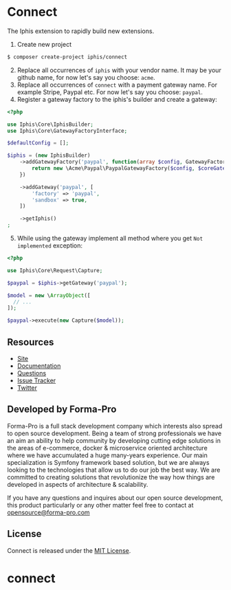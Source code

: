 # Connect

The Iphis extension to rapidly build new extensions.

1. Create new project

```bash
$ composer create-project iphis/connect
```

2. Replace all occurrences of `iphis` with your vendor name. It may be your github name, for now let's say you choose: `acme`.
3. Replace all occurrences of `connect` with a payment gateway name. For example Stripe, Paypal etc. For now let's say you choose: `paypal`.
4. Register a gateway factory to the iphis's builder and create a gateway:

```php
<?php

use Iphis\Core\IphisBuilder;
use Iphis\Core\GatewayFactoryInterface;

$defaultConfig = [];

$iphis = (new IphisBuilder)
    ->addGatewayFactory('paypal', function(array $config, GatewayFactoryInterface $coreGatewayFactory) {
        return new \Acme\Paypal\PaypalGatewayFactory($config, $coreGatewayFactory);
    })

    ->addGateway('paypal', [
        'factory' => 'paypal',
        'sandbox' => true,
    ])

    ->getIphis()
;
```

5. While using the gateway implement all method where you get `Not implemented` exception:

```php
<?php

use Iphis\Core\Request\Capture;

$paypal = $iphis->getGateway('paypal');

$model = new \ArrayObject([
  // ...
]);

$paypal->execute(new Capture($model));
```

## Resources

* [Site](https://iphis.forma-pro.com/)
* [Documentation](https://github.com/Iphis/Iphis/blob/master/docs/index.md#general)
* [Questions](http://stackoverflow.com/questions/tagged/iphis)
* [Issue Tracker](https://github.com/Iphis/Iphis/issues)
* [Twitter](https://twitter.com/iphisphp)

## Developed by Forma-Pro

Forma-Pro is a full stack development company which interests also spread to open source development. 
Being a team of strong professionals we have an aim an ability to help community by developing cutting edge solutions in the areas of e-commerce, docker & microservice oriented architecture where we have accumulated a huge many-years experience. 
Our main specialization is Symfony framework based solution, but we are always looking to the technologies that allow us to do our job the best way. We are committed to creating solutions that revolutionize the way how things are developed in aspects of architecture & scalability.

If you have any questions and inquires about our open source development, this product particularly or any other matter feel free to contact at opensource@forma-pro.com

## License

Connect is released under the [MIT License](LICENSE).
# connect
